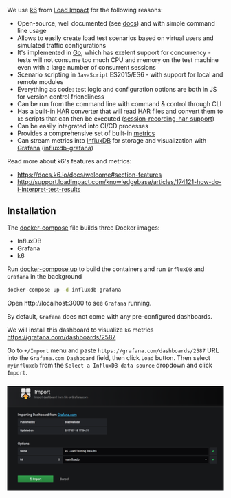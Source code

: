 We use [k6](https://github.com/loadimpact/k6) from [Load Impact](https://loadimpact.com/) for the following reasons:

* Open-source, well documented (see [docs](https://docs.k6.io/docs)) and with simple command line usage
* Allows to easily create load test scenarios based on virtual users and simulated traffic configurations
* It's implemented in [Go](https://golang.org/), which has exelent support for concurrency - tests will not consume too much CPU and memory on the test machine even with a large number of consurrent sessions
* Scenario scripting in `JavaScript` ES2015/ES6 - with support for local and remote modules
* Everything as code: test logic and configuration options are both in JS for version control friendliness
* Can be run from the command line with command & control through CLI
* Has a built-in [HAR](http://www.softwareishard.com/blog/har-12-spec/) converter that will read HAR files and convert them to `k6` scripts that can then be executed ([session-recording-har-support](https://docs.k6.io/docs/session-recording-har-support))
* Can be easily integrated into CI/CD processes
* Provides a comprehensive set of built-in [metrics](https://docs.k6.io/docs/result-metrics)
* Can stream metrics into [InfluxDB](https://www.influxdata.com/) for storage and visualization with [Grafana](https://grafana.com/) ([influxdb-grafana](https://docs.k6.io/docs/influxdb-grafana))

Read more about k6's features and metrics:

* https://docs.k6.io/docs/welcome#section-features
* http://support.loadimpact.com/knowledgebase/articles/174121-how-do-i-interpret-test-results



## Installation

The [docker-compose](docker-compose.yml) file builds three Docker images:

* InfluxDB
* Grafana
* k6

Run [docker-compose up](https://docs.docker.com/compose/reference/up/) to build the containers and run `InfluxDB` and `Grafana` in the background

```sh
docker-compose up -d influxdb grafana
```

Open http://localhost:3000 to see `Grafana` running.

By default, `Grafana` does not come with any pre-configured dashboards.

We will install this dashboard to visualize `k6` metrics https://grafana.com/dashboards/2587

Go to `+/Import` menu and paste `https://grafana.com/dashboards/2587` URL into the `Grafana.com Dashboard` field, then click `Load` button.
Then select `myinfluxdb` from the `Select a InfluxDB data source` dropdown and click `Import`.

###

![Import Grafana Dashboard](../images/grafana-01.png)
